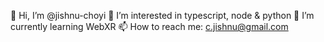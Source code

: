 👋 Hi, I’m @jishnu-choyi
👀 I’m interested in typescript, node & python
🌱 I’m currently learning WebXR
📫 How to reach me: c.jishnu@gmail.com

<!---
jishnu-choyi/jishnu-choyi is a ✨ special ✨ repository because its `README.md` (this file) appears on your GitHub profile.
You can click the Preview link to take a look at your changes.
--->
